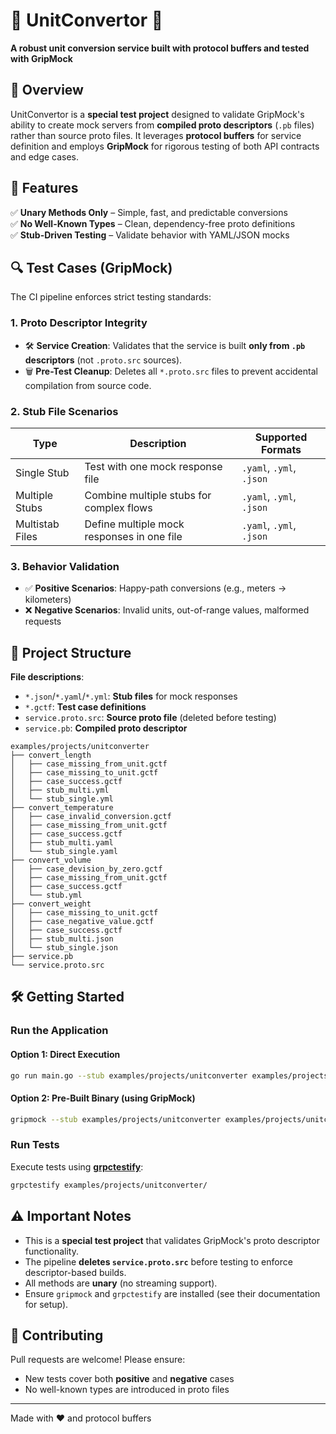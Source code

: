 # 🔄 UnitConvertor 🔄  
**A robust unit conversion service built with protocol buffers and tested with GripMock**

## 📌 Overview  
UnitConvertor is a **special test project** designed to validate GripMock's ability to create mock servers from **compiled proto descriptors** (`.pb` files) rather than source proto files. It leverages **protocol buffers** for service definition and employs **GripMock** for rigorous testing of both API contracts and edge cases.  

## 🚀 Features  
✅ **Unary Methods Only** – Simple, fast, and predictable conversions  
✅ **No Well-Known Types** – Clean, dependency-free proto definitions  
✅ **Stub-Driven Testing** – Validate behavior with YAML/JSON mocks  

## 🔍 Test Cases (GripMock)  
The CI pipeline enforces strict testing standards:  

### 1. **Proto Descriptor Integrity**  
- 🛠️ **Service Creation**: Validates that the service is built **only from `.pb` descriptors** (not `.proto.src` sources).  
- 🗑️ **Pre-Test Cleanup**: Deletes all `*.proto.src` files to prevent accidental compilation from source code.  

### 2. **Stub File Scenarios**  
| Type                | Description                                  | Supported Formats          |  
|----------------------|----------------------------------------------|----------------------------|  
| Single Stub          | Test with one mock response file             | `.yaml`, `.yml`, `.json`   |  
| Multiple Stubs       | Combine multiple stubs for complex flows    | `.yaml`, `.yml`, `.json`   |  
| Multistab Files      | Define multiple mock responses in one file  | `.yaml`, `.yml`, `.json`   |  

### 3. **Behavior Validation**  
- ✅ **Positive Scenarios**: Happy-path conversions (e.g., meters → kilometers)  
- ❌ **Negative Scenarios**: Invalid units, out-of-range values, malformed requests  

## 📂 Project Structure  
**File descriptions**:  
- `*.json`/`*.yaml`/`*.yml`: **Stub files** for mock responses  
- `*.gctf`: **Test case definitions**  
- `service.proto.src`: **Source proto file** (deleted before testing)  
- `service.pb`: **Compiled proto descriptor**  

```
examples/projects/unitconverter  
├── convert_length  
│   ├── case_missing_from_unit.gctf  
│   ├── case_missing_to_unit.gctf  
│   ├── case_success.gctf  
│   ├── stub_multi.yml  
│   └── stub_single.yml  
├── convert_temperature  
│   ├── case_invalid_conversion.gctf  
│   ├── case_missing_from_unit.gctf  
│   ├── case_success.gctf  
│   ├── stub_multi.yaml  
│   └── stub_single.yaml  
├── convert_volume  
│   ├── case_devision_by_zero.gctf  
│   ├── case_missing_from_unit.gctf  
│   ├── case_success.gctf  
│   └── stub.yml  
├── convert_weight  
│   ├── case_missing_to_unit.gctf  
│   ├── case_negative_value.gctf  
│   ├── case_success.gctf  
│   ├── stub_multi.json  
│   └── stub_single.json  
├── service.pb  
└── service.proto.src  
```  

## 🛠️ Getting Started  
### Run the Application  
#### Option 1: Direct Execution  
```bash
go run main.go --stub examples/projects/unitconverter examples/projects/unitconverter/service.pb
```

#### Option 2: Pre-Built Binary (using GripMock)  
```bash
gripmock --stub examples/projects/unitconverter examples/projects/unitconverter/service.pb
```

### Run Tests  
Execute tests using **[grpctestify](https://github.com/gripmock/grpctestify)**:
```bash
grpctestify examples/projects/unitconverter/
```  

## ⚠️ Important Notes  
- This is a **special test project** that validates GripMock's proto descriptor functionality.  
- The pipeline **deletes `service.proto.src`** before testing to enforce descriptor-based builds.  
- All methods are **unary** (no streaming support).  
- Ensure `gripmock` and `grpctestify` are installed (see their documentation for setup).  

## 🤝 Contributing  
Pull requests are welcome! Please ensure:  
- New tests cover both **positive** and **negative** cases  
- No well-known types are introduced in proto files  

---

Made with ❤️ and protocol buffers  
